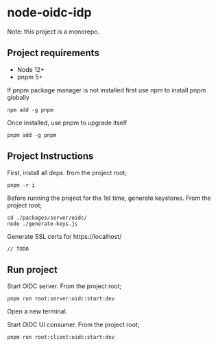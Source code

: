 # node-oidc-idp

Note: this project is a monorepo.

## Project requirements

- Node 12+
- pnpm 5+

If pnpm package manager is not installed first use npm to install pnpm globally

```
npm add -g pnpm
```

Once installed, use pnpm to upgrade itself

```
pnpm add -g pnpm
```

## Project Instructions

First, install all deps. from the project root;

```
pnpm -r i
```

Before running the project for the 1st time, generate keystores. From the project root;

```
cd ./packages/server/oidc/
node ./generate-keys.js
```

Generate SSL certs for https://localhost/

```
// TODO
```

## Run project

Start OIDC server. From the project root;

```
pnpm run root:server:oidc:start:dev
```

Open a new terminal.

Start OIDC UI consumer. From the project root;

```
pnpm run root:client:oidc:start:dev
```
